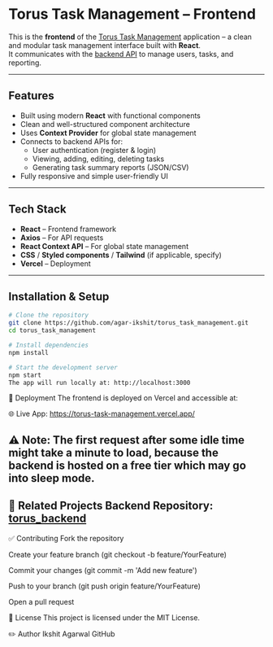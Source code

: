 #  Torus Task Management – Frontend

This is the **frontend** of the [Torus Task Management](https://github.com/agar-ikshit/torus_task_management) application – a clean and modular task management interface built with **React**.  
It communicates with the [backend API](https://github.com/agar-ikshit/torus_backend) to manage users, tasks, and reporting.

---

##  Features

- Built using modern **React** with functional components
- Clean and well-structured component architecture
- Uses **Context Provider** for global state management
- Connects to backend APIs for:
  - User authentication (register & login)
  - Viewing, adding, editing, deleting tasks
  - Generating task summary reports (JSON/CSV)
- Fully responsive and simple user-friendly UI

---

## Tech Stack

- **React** – Frontend framework
- **Axios** – For API requests
- **React Context API** – For global state management
- **CSS** / **Styled components** / **Tailwind** (if applicable, specify)
- **Vercel** – Deployment

---

##  Installation & Setup

```bash
# Clone the repository
git clone https://github.com/agar-ikshit/torus_task_management.git
cd torus_task_management

# Install dependencies
npm install

# Start the development server
npm start
The app will run locally at: http://localhost:3000

```

🚀 Deployment
The frontend is deployed on Vercel and accessible at:

🌐 Live App: https://torus-task-management.vercel.app/

⚠️ Note: The first request after some idle time might take a minute to load, because the backend is hosted on a free tier which may go into sleep mode.
---

🔗 Related Projects
Backend Repository: [torus_backend](https://github.com/agar-ikshit/torus_backend)
---
✅ Contributing
Fork the repository

Create your feature branch (git checkout -b feature/YourFeature)

Commit your changes (git commit -m 'Add new feature')

Push to your branch (git push origin feature/YourFeature)

Open a pull request



📄 License
This project is licensed under the MIT License.

✏️ Author
Ikshit Agarwal
GitHub

